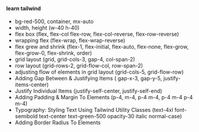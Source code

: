 #### learn tailwind

- bg-red-500, container, mx-auto
- width, height (w-40 h-40)
- flex box (flex, flex-col flex-row, flex-col-reverse, flex-row-reverse)
- wrapping flex (flex-wrap, flex-wrap-reverse)
- flex grew and shrink (flex-1, flex-initial, flex-auto, flex-none, flex-grow, flex-grow-0, flex-shrink, order)
- grid layout (grid, grid-cols-3, gap-4, col-span-2)
- row layout (grid-rows-2, grid-flow-col, row-span-2)
- adjusting flow of elements in grid layout (grid-cols-5, grid-flow-row)
- Adding Gap Between & Justifying Items ( gap-x-3, gap-y-5, justify-items-center)
- Justify Individual Items (justify-self-center, justify-self-end)
- Adding Padding & Margin To Elements (p-4, m-4, p-4 m-4, p-4 m-4 p-4 m-4)
- Typography: Styling Text Using Tailwind Utility Classes (text-4xl font-semibold text-center text-green-500 opacity-30 italic normal-case)
- Adding Border Radius To Elements
